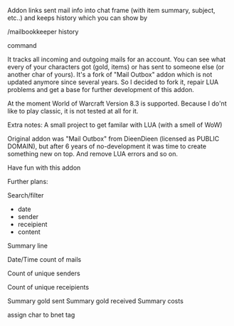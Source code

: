 Addon links sent mail info into chat frame (with item summary, subject, etc..) and keeps history which you can show by 

/mailbookkeeper  history

command

It tracks all incoming and outgoing mails for an account. You can see what every of your characters got (gold, items) or has sent to someone else (or another char of yours).
It's a fork of "Mail Outbox" addon which is not updated anymore since several years. So I decided to fork it, repair LUA problems and get a base for further development of this addon.

At the moment World of Warcraft Version 8.3 is supported. Because I do'nt like to play classic, it is not tested at all for it.


Extra notes:
A small project to get familar with LUA (with a smell of WoW)

Original addon was "Mail Outbox" from DieenDieen (licensed as PUBLIC DOMAIN), but after 6 years of no-development it was time to create something new on top. And remove LUA errors and so on.

Have fun with this addon


Further plans:

Search/filter 
- date
- sender
- receipient
- content

Summary line

Date/Time count of mails

Count of unique senders

Count of unique receipients 

Summary gold sent
Summary gold received
Summary costs

assign char to bnet tag

